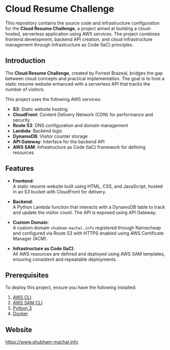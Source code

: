 # Cloud Resume Challenge

This repository contains the source code and infrastructure configuration for the **Cloud Resume Challenge**, a project aimed at building a cloud-hosted, serverless application using AWS services. The project combines frontend development, backend API creation, and cloud infrastructure management through Infrastructure as Code (IaC) principles.

## Introduction

The **Cloud Resume Challenge**, created by Forrest Brazeal, bridges the gap between cloud concepts and practical implementation. The goal is to host a static resume website enhanced with a serverless API that tracks the number of visitors.  

This project uses the following AWS services:
- **S3**: Static website hosting
- **CloudFront**: Content Delivery Network (CDN) for performance and security
- **Route 53**: DNS configuration and domain management
- **Lambda**: Backend logic
- **DynamoDB**: Visitor counter storage
- **API Gateway**: Interface for the backend API
- **AWS SAM**: Infrastructure as Code (IaC) framework for defining resources

## Features

- **Frontend**:  
  A static resume website built using HTML, CSS, and JavaScript, hosted in an S3 bucket with CloudFront for delivery.
  
- **Backend**:  
  A Python Lambda function that interacts with a DynamoDB table to track and update the visitor count. The API is exposed using API Gateway.

- **Custom Domain**:  
  A custom domain `shubham-machal.info` registered through Namecheap and configured via Route 53 with HTTPS enabled using AWS Certificate Manager (ACM).

- **Infrastructure as Code (IaC)**:  
  All AWS resources are defined and deployed using AWS SAM templates, ensuring consistent and repeatable deployments.

## Prerequisites

To deploy this project, ensure you have the following installed:

1. [AWS CLI](https://aws.amazon.com/cli/)
2. [AWS SAM CLI](https://docs.aws.amazon.com/serverless-application-model/latest/developerguide/serverless-sam-cli-install.html)
3. [Python 3](https://www.python.org/downloads/)
4. [Docker](https://www.docker.com/products/docker-desktop)

## Website
https://www.shubham-machal.info

